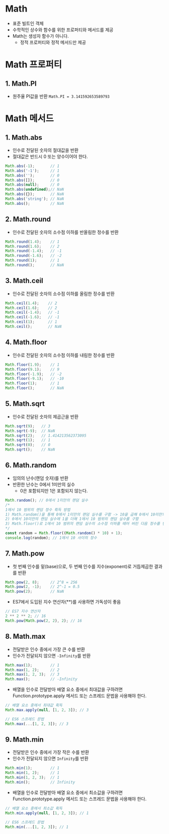 # Math
* 표준 빌트인 객체
* 수학적인 상수와 함수를 위한 프로퍼티와 메서드를 제공
* Math는 생성자 함수가 아니다.
    * 정적 프로퍼티와 정적 메서드만 제공

# Math 프로퍼티
## 1. Math.PI
* 원주율 PI값을 반환
```Math.PI = 3.141592653589793```

# Math 메서드
## 1. Math.abs
* 인수로 전달된 숫자의 절대값을 반환
* 절대값은 반드시 0 또는 양수이어야 한다.
```javascript
Math.abs(-1);       // 1
Math.abs('-1');     // 1
Math.abs('');       // 0
Math.abs([]);       // 0
Math.abs(null);     // 0
Math.abs(undefined);// NaN
Math.abs({});       // NaN
Math.abs('string'); // NaN
Math.abs();         // NaN
```

## 2. Math.round
* 인수로 전달된 숫자의 소수점 이하를 반올림한 정수를 반환
```javascript
Math.round(1.4);    // 1
Math.round(1.6);    // 2
Math.round(-1.4);   // -1
Math.round(-1.6);   // -2
Math.round(1);      // 1
Math.round();       // NaN
```

## 3. Math.ceil
* 인수로 전달된 숫자의 소수점 이하를 올림한 정수를 반환
```javascript
Math.ceil(1.4);    // 2
Math.ceil(1.6);    // 2
Math.ceil(-1.4);   // -1
Math.ceil(-1.6);   // -1
Math.ceil(1);      // 1
Math.ceil();       // NaN
```

## 4. Math.floor
* 인수로 전달된 숫자의 소수점 이하를 내림한 정수를 반환
```javascript
Math.floor(1.9);    // 1
Math.floor(9.1);    // 9
Math.floor(-1.9);   // -2
Math.floor(-9.1);   // -10
Math.floor(1);      // 1
Math.floor();       // NaN
```

## 5. Math.sqrt
* 인수로 전달된 숫자의 제곱근을 반환
```javascript
Math.sqrt(9);   // 3
Math.sqrt(-9);  // NaN
Math.sqrt(2);   // 1.414213562373095
Math.sqrt(1);   // 1
Math.sqrt(0);   // 0
Math.sqrt();    // NaN
```

## 6. Math.random
* 임의의 난수(랜덤 숫자)를 반환
* 반환한 난수는 0에서 1미만의 실수
    * 0은 포함되지만 1은 포함되지 않는다.

```javascript
Math.random(); // 0에서 1미만의 랜덤 실수
/*
1에서 10 범위의 랜덤 정수 획득 방법
1) Math.random()을 통해 0에서 1미만의 랜덤 실수를 구함 -> 10을 곱해 0에서 10미만의 랜덤 실수를 구함
2) 0에서 10미만의 랜덤 실수에 1을 더해 1에서 10 범위의 랜덤 실수를 구함
3) Math.floor()로 1에서 10 범위의 랜덤 실수의 소수점 이하를 떼어 버린 다음 정수를 반환
*/
const random = Math.floor((Math.random() * 10) + 1);
console.log(random); // 1에서 10 사이의 정수
```

## 7. Math.pow
* 첫 번째 인수를 밑(base)으로, 두 번째 인수를 지수(exponent)로 거듭제곱한 결과를 반환
```javascript
Math.pow(2, 8);     // 2^8 = 256
Math.pow(2, -1);    // 2^-1 = 0.5
Math.pow(2);        // NaN
```
* ES7에서 도입된 지수 연산자(**)를 사용하면 가독성이 좋음
```javascript
// ES7 지수 연산자
2 ** 2 ** 2; // 16
Math.pow(Math.pow(2, 2), 2); // 16
```

## 8. Math.max
* 전달받은 인수 중에서 가장 큰 수를 반환
* 인수가 전달되지 않으면 `-Infinity`를 반환
```javascript
Math.max(1);        // 1
Math.max(1, 2);     // 2
Math.max(1, 2, 3);  // 3
Math.max();         // -Infinity
```
* 배열을 인수로 전달받아 배열 요소 중에서 최대값을 구하려면 Function.prototype.apply 메서드 또는 스프레드 문법을 사용해야 한다.
```javascript
// 배열 요소 중에서 최대값 획득
Math.max.apply(null, [1, 2, 3]); // 3

// ES6 스프레드 문법
Math.max(...[1, 2, 3]); // 3
```

## 9. Math.min
* 전달받은 인수 중에서 가장 작은 수를 반환
* 인수가 전달되지 않으면 `Infinity`를 반환
```javascript
Math.min(1);        // 1
Math.min(1, 2);     // 1
Math.min(1, 2, 3);  // 1
Math.min();         // Infinity
```
* 배열을 인수로 전달받아 배열 요소 중에서 최소값을 구하려면 Function.prototype.apply 메서드 또는 스프레드 문법을 사용해야 한다.
```javascript
// 배열 요소 중에서 최소값 획득
Math.min.apply(null, [1, 2, 3]); // 1

// ES6 스프레드 문법
Math.min(...[1, 2, 3]); // 1
```